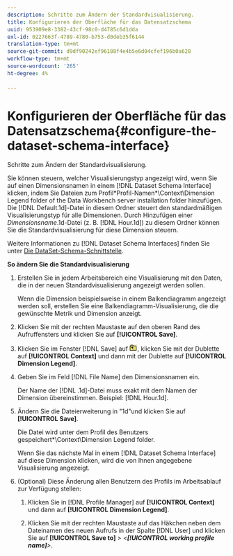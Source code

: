 ```yaml
---
description: Schritte zum Ändern der Standardvisualisierung.
title: Konfigurieren der Oberfläche für das Datensatzschema
uuid: 953909e8-3382-43cf-98c0-d4785c6d1dda
exl-id: 0227663f-4789-4780-b753-d0deb35f6144
translation-type: tm+mt
source-git-commit: d9df90242ef96188f4e4b5e6d04cfef196b0a628
workflow-type: tm+mt
source-wordcount: '265'
ht-degree: 4%

---
```


# Konfigurieren der Oberfläche für das Datensatzschema{#configure-the-dataset-schema-interface}

Schritte zum Ändern der Standardvisualisierung.

Sie können steuern, welcher Visualisierungstyp angezeigt wird, wenn Sie auf einen Dimensionsnamen in einem [!DNL Dataset Schema Interface] klicken, indem Sie Dateien zum Profil\*Profil-Namen*\Context\Dimension Legend folder of the Data Workbench server installation folder hinzufügen. Die [!DNL Default.1d]-Datei in diesem Ordner steuert den standardmäßigen Visualisierungstyp für alle Dimensionen. Durch Hinzufügen einer *Dimensionsname*.1d-Datei (z. B. [!DNL Hour.1d]) zu diesem Ordner können Sie die Standardvisualisierung für diese Dimension steuern.

Weitere Informationen zu [!DNL Dataset Schema Interfaces] finden Sie unter [Die DataSet-Schema-Schnittstelle](../../../home/c-get-started/c-admin-intrf/c-dtst-sch-intrf.md#concept-e147b3a5b542453ca2b121e1c85bb175).

**So ändern Sie die Standardvisualisierung**

1. Erstellen Sie in jedem Arbeitsbereich eine Visualisierung mit den Daten, die in der neuen Standardvisualisierung angezeigt werden sollen.

   Wenn die Dimension beispielsweise in einem Balkendiagramm angezeigt werden soll, erstellen Sie eine Balkendiagramm-Visualisierung, die die gewünschte Metrik und Dimension anzeigt.

1. Klicken Sie mit der rechten Maustaste auf den oberen Rand des Aufruffensters und klicken Sie auf **[!UICONTROL Save]**.
1. Klicken Sie im Fenster [!DNL Save] auf ![](assets/btn_folder_up.png), klicken Sie mit der Dublette auf **[!UICONTROL Context]** und dann mit der Dublette auf **[!UICONTROL Dimension Legend]**.
1. Geben Sie im Feld [!DNL File Name] den Dimensionsnamen ein.

   Der Name der [!DNL .1d]-Datei muss exakt mit dem Namen der Dimension übereinstimmen. Beispiel: [!DNL Hour.1d].

1. Ändern Sie die Dateierweiterung in &quot;1d&quot;und klicken Sie auf **[!UICONTROL Save]**.

   Die Datei wird unter dem Profil des Benutzers gespeichert*\Context\Dimension Legend folder.

   Wenn Sie das nächste Mal in einem [!DNL Dataset Schema Interface] auf diese Dimension klicken, wird die von Ihnen angegebene Visualisierung angezeigt.

1. (Optional) Diese Änderung allen Benutzern des Profils im Arbeitsablauf zur Verfügung stellen:

   1. Klicken Sie in [!DNL Profile Manager] auf **[!UICONTROL Context]** und dann auf **[!UICONTROL Dimension Legend]**.

   1. Klicken Sie mit der rechten Maustaste auf das Häkchen neben dem Dateinamen des neuen Aufrufs in der Spalte [!DNL User] und klicken Sie auf **[!UICONTROL Save to]** > *&lt;**[!UICONTROL working profile name]**>*.
